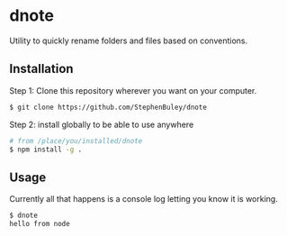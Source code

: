 # dnote

Utility to quickly rename folders and files based on conventions.

## Installation

Step 1: Clone this repository wherever you want on your computer.

```bash
$ git clone https://github.com/StephenBuley/dnote
```

Step 2: install globally to be able to use anywhere

```bash
# from /place/you/installed/dnote
$ npm install -g .
```

## Usage

Currently all that happens is a console log letting you know it is working.

```bash
$ dnote
hello from node
```
